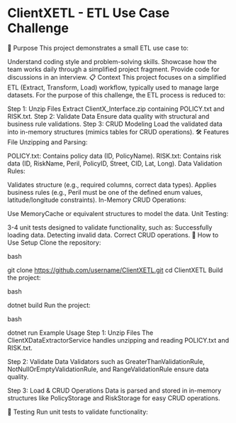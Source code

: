 # ClientXETL - ETL Use Case Challenge
🚀 Purpose
This project demonstrates a small ETL use case to:

Understand coding style and problem-solving skills.
Showcase how the team works daily through a simplified project fragment.
Provide code for discussions in an interview.
📋 Context
This project focuses on a simplified ETL (Extract, Transform, Load) workflow, typically used to manage large datasets. For the purpose of this challenge, the ETL process is reduced to:

Step 1: Unzip Files
Extract ClientX_Interface.zip containing POLICY.txt and RISK.txt.
Step 2: Validate Data
Ensure data quality with structural and business rule validations.
Step 3: CRUD Modeling
Load the validated data into in-memory structures (mimics tables for CRUD operations).
🛠️ Features
File Unzipping and Parsing:

POLICY.txt: Contains policy data (ID, PolicyName).
RISK.txt: Contains risk data (ID, RiskName, Peril, PolicyID, Street, CID, Lat, Long).
Data Validation Rules:

Validates structure (e.g., required columns, correct data types).
Applies business rules (e.g., Peril must be one of the defined enum values, latitude/longitude constraints).
In-Memory CRUD Operations:

Use MemoryCache or equivalent structures to model the data.
Unit Testing:

3-4 unit tests designed to validate functionality, such as:
Successfully loading data.
Detecting invalid data.
Correct CRUD operations.
🔧 How to Use
Setup
Clone the repository:

bash


git clone https://github.com/username/ClientXETL.git
cd ClientXETL
Build the project:

bash


dotnet build
Run the project:

bash


dotnet run
Example Usage
Step 1: Unzip Files
The ClientXDataExtractorService handles unzipping and reading POLICY.txt and RISK.txt.

Step 2: Validate Data
Validators such as GreaterThanValidationRule, NotNullOrEmptyValidationRule, and RangeValidationRule ensure data quality.

Step 3: Load & CRUD Operations
Data is parsed and stored in in-memory structures like PolicyStorage and RiskStorage for easy CRUD operations.

🧪 Testing
Run unit tests to validate functionality: